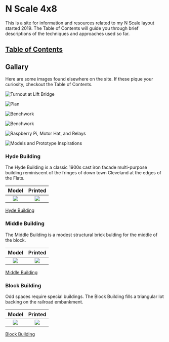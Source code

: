 # N Scale 4x8
This is a site for information and resources related to my N Scale layout started 2019. The Table of Contents will guide you through brief descriptions of the techniques and approaches used so far.

## [Table of Contents](./index.md)

## Gallary

Here are some images found elsewhere on the site. If these pique your curiosity, checkout the Table of Contents.

![Turnout at Lift Bridge](prototypeInspiration/turnoutAtLiftBridge.png)

![Plan](plan/rev8s.png)

![Benchwork](benchwork/IMG_0104.png)

![Benchwork](benchwork/IMG_0110.png)

![Raspberry Pi, Motor Hat, and Relays](controls/IMG_0129s.png)

![Models and Prototype Inspirations](printedModels/Custom3DPrintedModels.png)

### Hyde Building

The Hyde Building is a classic 1900s cast iron facade multi-purpose building reminiscent of the fringes of down town Cleveland at the edges of the Flats.

Model         |   Printed                   
:----------------------------------:|:----------------------------------:
![](buildingHyde/Csmall.png)  |  ![](buildingHyde/Csmall_p.png)

[Hyde Building](buildingHyde/buildingHyde.md)

### Middle Building

The Middle Building is a modest structural brick bulding for the middle of the block.

Model         |   Printed                   
:----------------------------------:|:----------------------------------:
![](buildingMiddle/middleBrendered.png) | ![](buildingMiddle/middleBsmall.png)  

[Middle Building](buildingMiddle/buildingMiddle.md)

### Block Building

Odd spaces require special buildings. The Block Building fills a triangular lot backing on the railroad embankment.

Model         |   Printed                   
:----------------------------------:|:----------------------------------:
![](buildingBlock/B.png) | ![](buildingBlock/buildingBlockFrontC.png)  

[Block Building](buildingBlock/buildingBlock.md)
